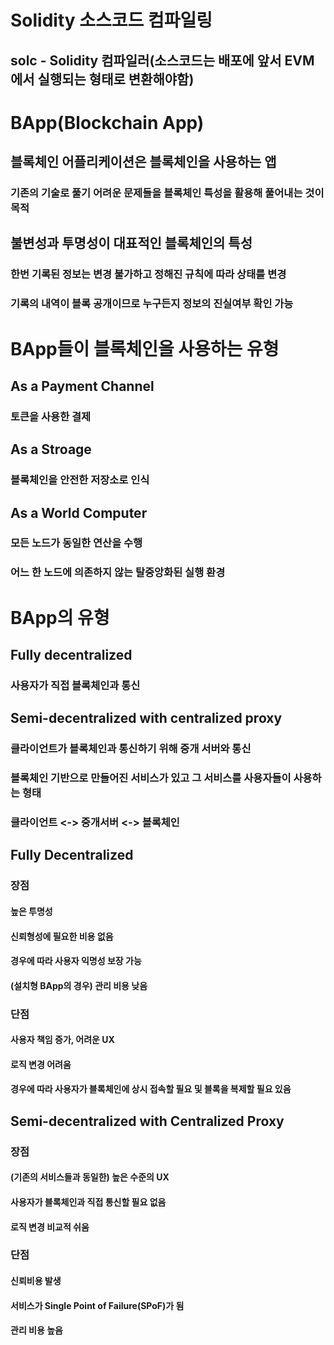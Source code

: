 # Solidity 소스코드 컴파일링
## solc - Solidity 컴파일러(소스코드는 배포에 앞서 EVM에서 실행되는 형태로 변환해야함) 

# BApp(Blockchain App)
## 블록체인 어플리케이션은 블록체인을 사용하는 앱
### 기존의 기술로 풀기 어려운 문제들을 블록체인 특성을 활용해 풀어내는 것이 목적
## 불변성과 투명성이 대표적인 블록체인의 특성
### 한번 기록된 정보는 변경 불가하고 정해진 규칙에 따라 상태를 변경
### 기록의 내역이 블록 공개이므로 누구든지 정보의 진실여부 확인 가능

# BApp들이 블록체인을 사용하는 유형
## As a Payment Channel
### 토큰을 사용한 결제
## As a Stroage
### 블록체인을 안전한 저장소로 인식
## As a World Computer
### 모든 노드가 동일한 연산을 수행
### 어느 한 노드에 의존하지 않는 탈중앙화된 실행 환경

# BApp의 유형
## Fully decentralized
### 사용자가 직접 블록체인과 통신
## Semi-decentralized with centralized proxy
### 클라이언트가 블록체인과 통신하기 위해 중개 서버와 통신
### 블록체인 기반으로 만들어진 서비스가 있고 그 서비스를 사용자들이 사용하는 형태
### 클라이언트 <-> 중개서버 <-> 블록체인

## Fully Decentralized
### 장점
#### 높은 투명성
#### 신뢰형성에 필요한 비용 없음
#### 경우에 따라 사용자 익명성 보장 가능
#### (설치형 BApp의 경우) 관리 비용 낮음

### 단점
#### 사용자 책임 증가, 어려운 UX
#### 로직 변경 어려움
#### 경우에 따라 사용자가 블록체인에 상시 접속할 필요 및 블록을 복제할 필요 있음

## Semi-decentralized with Centralized Proxy
### 장점
#### (기존의 서비스들과 동일한) 높은 수준의 UX
#### 사용자가 블록체인과 직접 통신할 필요 없음
#### 로직 변경 비교적 쉬움

### 단점
#### 신뢰비용 발생
#### 서비스가 Single Point of Failure(SPoF)가 됨
#### 관리 비용 높음